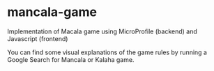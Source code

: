 # mancala-game
Implementation of Macala game using MicroProfile (backend) and Javascript (frontend)


You can find some visual explanations of the game rules by running a Google Search for Mancala or Kalaha game.
